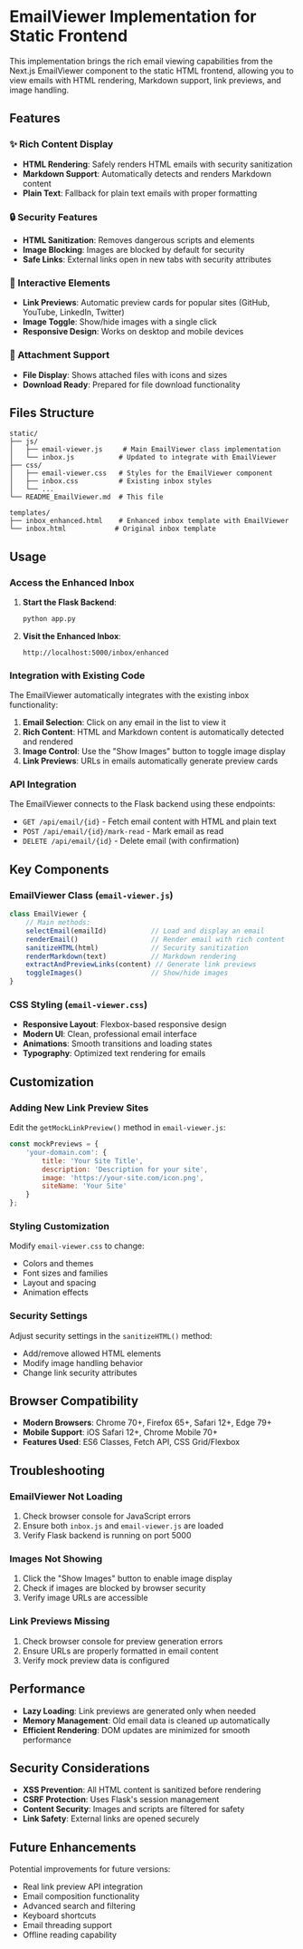 # EmailViewer Implementation for Static Frontend

This implementation brings the rich email viewing capabilities from the Next.js EmailViewer component to the static HTML frontend, allowing you to view emails with HTML rendering, Markdown support, link previews, and image handling.

## Features

### ✨ Rich Content Display
- **HTML Rendering**: Safely renders HTML emails with security sanitization
- **Markdown Support**: Automatically detects and renders Markdown content
- **Plain Text**: Fallback for plain text emails with proper formatting

### 🔒 Security Features
- **HTML Sanitization**: Removes dangerous scripts and elements
- **Image Blocking**: Images are blocked by default for security
- **Safe Links**: External links open in new tabs with security attributes

### 🎨 Interactive Elements
- **Link Previews**: Automatic preview cards for popular sites (GitHub, YouTube, LinkedIn, Twitter)
- **Image Toggle**: Show/hide images with a single click
- **Responsive Design**: Works on desktop and mobile devices

### 📎 Attachment Support
- **File Display**: Shows attached files with icons and sizes
- **Download Ready**: Prepared for file download functionality

## Files Structure

```
static/
├── js/
│   ├── email-viewer.js     # Main EmailViewer class implementation
│   └── inbox.js           # Updated to integrate with EmailViewer
├── css/
│   ├── email-viewer.css   # Styles for the EmailViewer component
│   ├── inbox.css          # Existing inbox styles
│   └── ...
└── README_EmailViewer.md  # This file

templates/
├── inbox_enhanced.html    # Enhanced inbox template with EmailViewer
└── inbox.html            # Original inbox template
```

## Usage

### Access the Enhanced Inbox

1. **Start the Flask Backend**:
   ```bash
   python app.py
   ```

2. **Visit the Enhanced Inbox**:
   ```
   http://localhost:5000/inbox/enhanced
   ```

### Integration with Existing Code

The EmailViewer automatically integrates with the existing inbox functionality:

1. **Email Selection**: Click on any email in the list to view it
2. **Rich Content**: HTML and Markdown content is automatically detected and rendered
3. **Image Control**: Use the "Show Images" button to toggle image display
4. **Link Previews**: URLs in emails automatically generate preview cards

### API Integration

The EmailViewer connects to the Flask backend using these endpoints:

- `GET /api/email/{id}` - Fetch email content with HTML and plain text
- `POST /api/email/{id}/mark-read` - Mark email as read
- `DELETE /api/email/{id}` - Delete email (with confirmation)

## Key Components

### EmailViewer Class (`email-viewer.js`)

```javascript
class EmailViewer {
    // Main methods:
    selectEmail(emailId)           // Load and display an email
    renderEmail()                  // Render email with rich content
    sanitizeHTML(html)             // Security sanitization
    renderMarkdown(text)           // Markdown rendering
    extractAndPreviewLinks(content) // Generate link previews
    toggleImages()                 // Show/hide images
}
```

### CSS Styling (`email-viewer.css`)

- **Responsive Layout**: Flexbox-based responsive design
- **Modern UI**: Clean, professional email interface
- **Animations**: Smooth transitions and loading states
- **Typography**: Optimized text rendering for emails

## Customization

### Adding New Link Preview Sites

Edit the `getMockLinkPreview()` method in `email-viewer.js`:

```javascript
const mockPreviews = {
    'your-domain.com': {
        title: 'Your Site Title',
        description: 'Description for your site',
        image: 'https://your-site.com/icon.png',
        siteName: 'Your Site'
    }
};
```

### Styling Customization

Modify `email-viewer.css` to change:
- Colors and themes
- Font sizes and families
- Layout and spacing
- Animation effects

### Security Settings

Adjust security settings in the `sanitizeHTML()` method:
- Add/remove allowed HTML elements
- Modify image handling behavior
- Change link security attributes

## Browser Compatibility

- **Modern Browsers**: Chrome 70+, Firefox 65+, Safari 12+, Edge 79+
- **Mobile Support**: iOS Safari 12+, Chrome Mobile 70+
- **Features Used**: ES6 Classes, Fetch API, CSS Grid/Flexbox

## Troubleshooting

### EmailViewer Not Loading
1. Check browser console for JavaScript errors
2. Ensure both `inbox.js` and `email-viewer.js` are loaded
3. Verify Flask backend is running on port 5000

### Images Not Showing
1. Click the "Show Images" button to enable image display
2. Check if images are blocked by browser security
3. Verify image URLs are accessible

### Link Previews Missing
1. Check browser console for preview generation errors
2. Ensure URLs are properly formatted in email content
3. Verify mock preview data is configured

## Performance

- **Lazy Loading**: Link previews are generated only when needed
- **Memory Management**: Old email data is cleaned up automatically
- **Efficient Rendering**: DOM updates are minimized for smooth performance

## Security Considerations

- **XSS Prevention**: All HTML content is sanitized before rendering
- **CSRF Protection**: Uses Flask's session management
- **Content Security**: Images and scripts are filtered for safety
- **Link Safety**: External links are opened securely

## Future Enhancements

Potential improvements for future versions:
- Real link preview API integration
- Email composition functionality  
- Advanced search and filtering
- Keyboard shortcuts
- Email threading support
- Offline reading capability 
